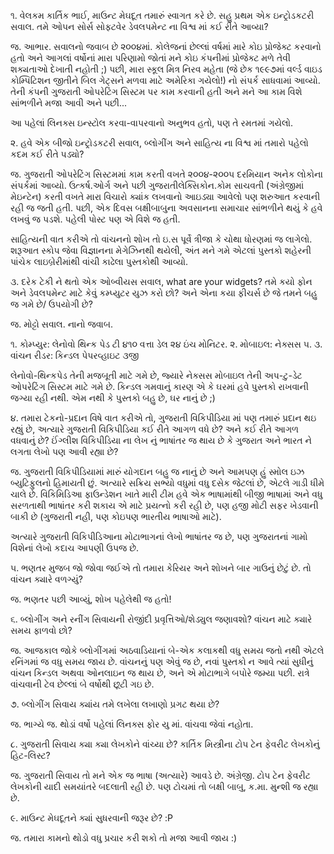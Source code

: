 ૧. વેલકમ કાર્તિક ભાઈ, માઉન્ટ મેઘદૂત તમારું સ્વાગત કરે છે. સહુ પ્રથમ એક 
ઇન્ટ્રોડકટરી સવાલ. તમે ઓપન સોર્સ સોફ્ટવેર ડેવલપમેન્ટ ના વિશ્વ માં કઈ રીતે આવ્યા?

જ. આભાર. સવાલનો જવાબ છે ૨૦૦૪માં. કોલેજનાં છેલ્લાં વર્ષમાં મારે કોઇ પ્રોજેક્ટ
 કરવાનો હતો અને આગલાં વર્ષોનાં મારા પરિણામો જોતાં મને કોઇ કંપનીમાં પ્રોજેક્ટ
 મળે તેવી શક્યતાઓ દેખાતી નહોતી ;) પછી, મારા સ્કૂલ મિત્ર નિરવ મહેતા (જે છેક
 ૧૯૯૭માં વર્લ્ડ વાઇડ કોમ્પિટિશન જીતીને બિલ ગેટ્સને મળવા માટે અમેરિકા ગયેલો!)
નો સંપર્ક સાધવામાં આવ્યો. તેની કંપની ગુજરાતી ઓપરેટિંગ સિસ્ટમ પર કામ કરવાની
હતી અને મને આ કામ વિશે સાંભળીને મજા આવી અને પછી...

આ પહેલાં લિનક્સ ઇન્સ્ટોલ કરવા-વાપરવાનો અનુભવ હતો, પણ તે રમતમાં ગયેલો.

૨. હવે એક બીજો ઇન્ટ્રોડકટરી સવાલ, બ્લોગીંગ અને સાહિત્ય ના વિશ્વ માં તમારો પહેલો 
કદમ કઈ રીતે પડ્યો?

જ. ગુજરાતી ઓપરેટિંગ સિસ્ટમમાં કામ કરતી વખતે ૨૦૦૪-૨૦૦૫ દરમિયાન અનેક લોકોના 
સંપર્કમાં આવ્યો. ઉત્કર્ષ.ઓર્ગ અને પછી ગુજરાતીલેક્સિકોન.કોમ સાચવતી (અંગ્રેજીમાં 
મેઇન્ટેન) કરતી વખતે મારા વિચારો ક્યાંક લખવાનો આઇડ્યા આવેલો પણ શરુઆત કરવાની રહી 
જ જતી હતી. પછી, એક દિવસ બક્ષીબાબુના અવસાનના સમાચાર સાંભળીને થયું કે હવે લખવું જ 
પડશે. પહેલી પોસ્ટ પણ એ વિશે જ હતી.

સાહિત્યની વાત કરીએ તો વાંચનનો શોખ તો ઇ.સ પૂર્વે ત્રીજા કે ચોથા ધોરણમાં જ લાગેલો. 
શરૂઆત સ્કોપ જેવા વિજ્ઞાનના મેગેઝિનથી થયેલી, અંત મને ગમે એટલાં પુસ્તકો શહેરની 
પાંચેક લાઇબ્રેરીમાંથી વાંચી કાઢેલા પુસ્તકોથી આવ્યો.

૩. દરેક ટેકી ને થતો એક ઓબ્વીયસ સવાલ, what are your widgets? તમે કયો ફોન અને 
ડેવલપમેન્ટ માટે કેવું કમ્પ્યુટર યુઝ કરો છો? અને એના કયા ફીચર્સ છે જે તમને બહુ જ 
ગમે છે/ ઉપયોગી છે?

જ. મોટ્ટો સવાલ. નાનો જવાબ.

૧. કોમ્પ્યુર: લેનોવો થિન્ક પેડ ટી ૪૧૦ વત્તા ડેલ ૨૪ ઇંચ મોનિટર.
૨. મોબાઇલ: નેક્સસ ૫.
૩. વાંચન રીડર: કિન્ડલ પેપરવ્હાઇટ ૩જી

લેનોવો-થિન્કપેડ તેની મજબૂતી માટે ગમે છે, જ્યારે નેક્સસ મોબાઇલ તેની અપ-ટુ-ડેટ 
ઓપરેટિંગ સિસ્ટમ માટે ગમે છે. કિન્ડલ ગમવાનું કારણ એ કે ઘરમાં હવે પુસ્તકો રાખવાની 
જગ્યા રહી નથી. એમ નથી કે પુસ્તકો બહુ છે, ઘર નાનું છે ;)

૪. તમારા ટેકનો-પ્રદાન વિષે વાત કરીએ તો, ગુજરાતી વિકિપીડિયા માં પણ તમારું પ્રદાન 
થઇ રહ્યું છે, અત્યારે ગુજરાતી વિકિપીડિયા કઈ રીતે આગળ વધે છે? અને કઈ રીતે આગળ 
વધવાનું છે? ઈંગ્લીશ વિકિપીડિયા ના લેખ નું ભાષાંતર જ થાય છે કે ગુજરાત અને ભારત 
ને લગતા લેખો પણ આવી રહ્યા છે?

જ. ગુજરાતી વિકિપીડિયામાં મારું યોગદાન બહુ જ નાનું છે અને આમપણ હું સ્મોલ ઇઝ 
બ્યુટિફુલનો હિમાયતી છું. અત્યારે સક્રિય સભ્યો વધુમાં વધુ દસેક જેટલાં છે, એટલે 
ગાડી ધીમે ચાલે છે. વિકિમિડિઆ ફાઉન્ડેશન ખાતે મારી ટીમ હવે એક ભાષામાંથી બીજી 
ભાષામાં અને વધુ સરળતાથી ભાષાંતર કરી શકાય એ માટે પ્રયત્નો કરી રહી છે, પણ હજી મોટી 
સફર ખેડવાની બાકી છે (ગુજરાતી નહી, પણ કોઇપણ ભારતીય ભાષાઓ માટે).

અત્યારે ગુજરાતી વિકિપીડિઆના મોટાભાગનાં લેખો ભાષાંતર જ છે, પણ ગુજરાતનાં ગામો 
વિશેનાં લેખો કદાચ આપણી ઉપજ છે.

૫. ભણતર મુજબ જો જોવા જઈએ તો તમારા કેરિયર અને શોખને બાર ગાઉનું છેટું છે. તો 
વાંચન ક્યારે વળગ્યું?

જ. ભણતર પછી આવ્યું, શોખ પહેલેથી જ હતો!

૬. બ્લોગીંગ અને રનીંગ સિવાયની રોજીંદી પ્રવૃત્તિઓ/શેડ્યુલ જણાવશો? વાંચન માટે 
ક્યારે સમય ફાળવો છો?

જ. આજકાલ જોકે બ્લોગીંગમાં અઠવાડિયાનાં બે-એક કલાકથી વધુ સમય જતો નથી એટલે રનિંગમાં 
જ વધુ સમય જાય છે. વાંચનનું પણ એવું જ છે, નવાં પુસ્તકો ન આવે ત્યાં સુધીનું વાંચન 
કિન્ડલ અથવા ઓનલાઇન જ થાય છે, અને એ મોટાભાગે બપોરે જમ્યા પછી. રાત્રે વાંચવાની ટેવ 
છેલ્લાં બે વર્ષોથી છૂટી ગઇ છે.

૭. બ્લોગીંગ સિવાય ક્યાંય તમે લખેલા લખાણો પ્રગટ થયા છે?

જ. ભાગ્યે જ. થોડાં વર્ષો પહેલાં લિનક્સ ફોર યુ માં. વાંચવા જેવાં નહોતા.

૮. ગુજરાતી સિવાય ક્યા ક્યા લેખકોને વાંચ્યા છે? કાર્તિક મિસ્ત્રીના ટોપ ટેન 
ફેવરીટ લેખકોનું હિટ-લિસ્ટ?

જ. ગુજરાતી સિવાય તો મને એક જ ભાષા (અત્યારે) આવડે છે. અંગ્રેજી. ટોપ ટેન ફેવરીટ લેખકોની યાદી સમયાંતરે બદલાતી રહી છે. પણ ટોચમાં તો બક્ષી બાબુ, ક.મા. મુન્શી જ રહ્યા છે.

૯. માઉન્ટ મેઘદૂતને ક્યાં સુધરવાની જરૂર છે? :P

જ. તમારા કામનો થોડો વધુ પ્રચાર કરી શકો તો મજા આવી જાય :)